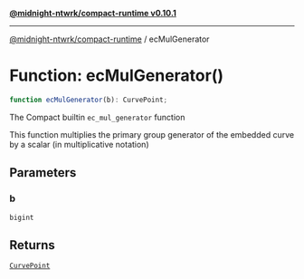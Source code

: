 [**@midnight-ntwrk/compact-runtime v0.10.1**](../README.md)

***

[@midnight-ntwrk/compact-runtime](../globals.md) / ecMulGenerator

# Function: ecMulGenerator()

```ts
function ecMulGenerator(b): CurvePoint;
```

The Compact builtin `ec_mul_generator` function

This function multiplies the primary group generator of the embedded curve
by a scalar (in multiplicative notation)

## Parameters

### b

`bigint`

## Returns

[`CurvePoint`](../interfaces/CurvePoint.md)
